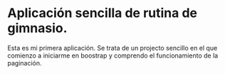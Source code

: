 # Aplicación sencilla de rutina de gimnasio. 


Esta es mi primera aplicación. Se trata de un projecto sencillo en el que comienzo a iniciarme en boostrap y comprendo el funcionamiento de la paginación. 


